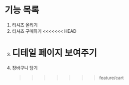 # 기능 목록

1. 티셔츠 올리기
2. 티셔츠 구매하기
   <<<<<<< HEAD
3. # 디테일 페이지 보여주기
4. 장바구니 담기
   > > > > > > > feature/cart
